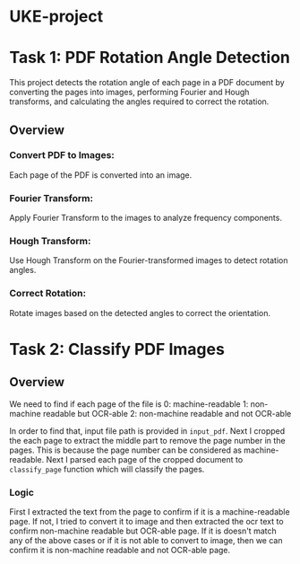 # UKE-project
# Task 1: PDF Rotation Angle Detection

This project detects the rotation angle of each page in a PDF document by converting the pages into images, performing Fourier and Hough transforms, and calculating the angles required to correct the rotation.

## Overview
### Convert PDF to Images: 
Each page of the PDF is converted into an image.
### Fourier Transform: 
Apply Fourier Transform to the images to analyze frequency components.
### Hough Transform: 
Use Hough Transform on the Fourier-transformed images to detect rotation angles.
### Correct Rotation: 
Rotate images based on the detected angles to correct the orientation.

#  Task 2: Classify PDF Images
## Overview

We need to find if each page of the file is 
            0: machine-readable
            1: non-machine readable but OCR-able
            2: non-machine readable and not OCR-able

In order to find that, input file path is provided in `input_pdf`. Next I cropped the each page to extract the middle part to remove the page number in the pages. This is because the page number can be considered as machine-readable. Next I parsed each page of the cropped document to `classify_page` function which will classify the pages. 

### Logic

First I extracted the text from the page to confirm if it is a machine-readable page. If not, I tried to convert it to image and then extracted the ocr text to confirm non-machine readable but OCR-able page. If it is doesn't match any of the above cases or if it is not able to convert to image, then we can confirm it is non-machine readable and not OCR-able page.

